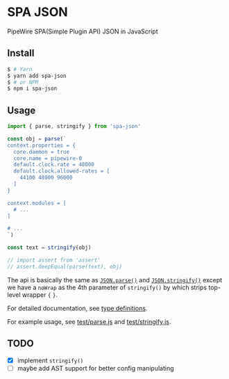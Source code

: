 # SPA JSON

PipeWire SPA(Simple Plugin API) JSON in JavaScript

## Install

```bash
$ # Yarn
$ yarn add spa-json
$ # or NPM
$ npm i spa-json
```

## Usage

```js
import { parse, stringify } from 'spa-json'

const obj = parse(`
context.properties = {
  core.daemon = true
  core.name = pipewire-0
  default.clock.rate = 48000
  default.clock.allowed-rates = [
    44100 48000 96000
  ]
}

context.modules = [
  # ...
]

# ...
`)

const text = stringify(obj)

// import assert from 'assert'
// assert.deepEqual(parse(text), obj)
```

The api is basically the same as [`JSON.parse()`](https://developer.mozilla.org/docs/Web/JavaScript/Reference/Global_Objects/JSON/parse)
and [`JSON.stringify()`](https://developer.mozilla.org/docs/Web/JavaScript/Reference/Global_Objects/JSON/stringify)
except we have a `noWrap` as the 4th parameter of `stringify()` by which strips top-level wrapper `{` `}`.

For detailed documentation, see [type definitions](lib/index.d.ts).

For example usage, see [test/parse.js](test/parse.js) and [test/stringify.js](test/stringify.js).

## TODO

- [x] implement `stringify()`
- [ ] maybe add AST support for better config manipulating
